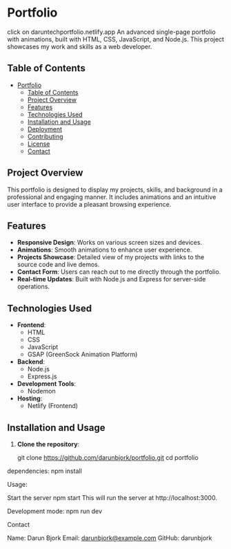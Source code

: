 # Portfolio

click on daruntechportfolio.netlify.app
An advanced single-page portfolio with animations, built with HTML, CSS, JavaScript, and Node.js. This project showcases my work and skills as a web developer.

## Table of Contents

- [Portfolio](#portfolio)
  - [Table of Contents](#table-of-contents)
  - [Project Overview](#project-overview)
  - [Features](#features)
  - [Technologies Used](#technologies-used)
  - [Installation and Usage](#installation-and-usage)
  - [Deployment](#deployment)
  - [Contributing](#contributing)
  - [License](#license)
  - [Contact](#contact)

## Project Overview

This portfolio is designed to display my projects, skills, and background in a professional and engaging manner. It includes animations and an intuitive user interface to provide a pleasant browsing experience.

## Features

- **Responsive Design**: Works on various screen sizes and devices.
- **Animations**: Smooth animations to enhance user experience.
- **Projects Showcase**: Detailed view of my projects with links to the source code and live demos.
- **Contact Form**: Users can reach out to me directly through the portfolio.
- **Real-time Updates**: Built with Node.js and Express for server-side operations.

## Technologies Used

- **Frontend**:
  - HTML
  - CSS
  - JavaScript
  - GSAP (GreenSock Animation Platform)
- **Backend**:
  - Node.js
  - Express.js
- **Development Tools**:
  - Nodemon
- **Hosting**:
  - Netlify (Frontend)

## Installation and Usage

1. **Clone the repository**:

   git clone https://github.com/darunbjork/portfolio.git
   cd portfolio

dependencies:
npm install

Usage:

Start the server
npm start
This will run the server at http://localhost:3000.

Development mode:
npm run dev

Contact

Name: Darun Bjork
Email: darunbjork@example.com
GitHub: darunbjork
